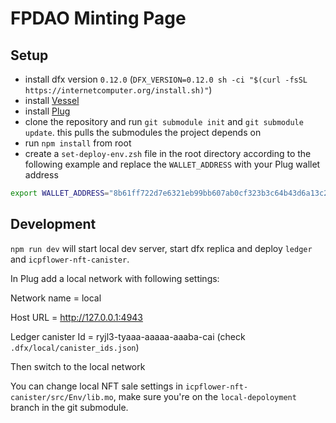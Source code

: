 # FPDAO Minting Page

## Setup

-   install dfx version `0.12.0` (`DFX_VERSION=0.12.0 sh -ci "$(curl -fsSL https://internetcomputer.org/install.sh)"`)
-   install [Vessel](https://github.com/dfinity/vessel)
-   install [Plug](https://plugwallet.ooo/)
-   clone the repository and run `git submodule init` and `git submodule update`. this pulls the submodules the project depends on
-   run `npm install` from root
-   create a `set-deploy-env.zsh` file in the root directory according to the following example and replace the `WALLET_ADDRESS` with your Plug wallet address

```sh
export WALLET_ADDRESS="8b61ff722d7e6321eb99bb607ab0cf323b3c64b43d6a13c245c8a4e197f7b38b"
```

## Development

`npm run dev` will start local dev server, start dfx replica and deploy `ledger` and `icpflower-nft-canister`.

In Plug add a local network with following settings:

Network name = local

Host URL = http://127.0.0.1:4943

Ledger canister Id = ryjl3-tyaaa-aaaaa-aaaba-cai (check `.dfx/local/canister_ids.json`)

Then switch to the local network

You can change local NFT sale settings in `icpflower-nft-canister/src/Env/lib.mo`, make sure you're on the `local-depoloyment` branch in the git submodule.
